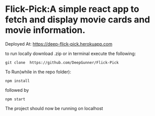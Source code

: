 # Flick-Pick:A simple react app to fetch and display movie cards and movie information.

  

Deployed At: https://deep-flick-pick.herokuapp.com

to run locally download .zip or in terminal execute the following:

`git clone  https://github.com/DeepGunner/Flick-Pick`


To Run(while in the repo folder): 

`npm install`


followed by


`npm start`



The project should now be running on localhost
